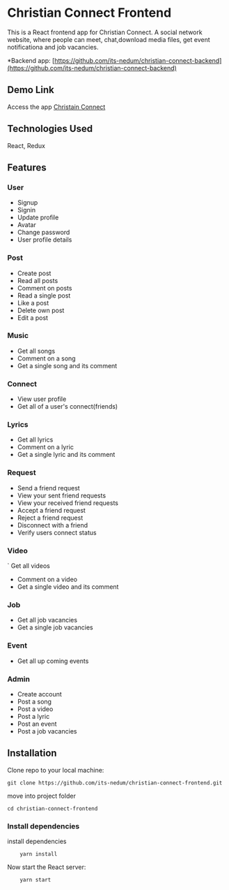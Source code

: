 # Christian Connect Frontend
This is a React frontend app for Christian Connect. A social network website, where people can meet, chat,download media files, get event notificationa and job vacancies.

*Backend app: [https://github.com/its-nedum/christian-connect-backend](https://github.com/its-nedum/christian-connect-backend)

## Demo Link
Access the app [Christain Connect](https://christian-connect.herokuapp.com)

## Technologies Used
React, Redux
## Features

### User
- Signup
- Signin
- Update profile
- Avatar
- Change password
- User profile details
### Post
- Create post
- Read all posts
- Comment on posts
- Read a single post
- Like a post
- Delete own post
- Edit a post
### Music
- Get all songs
- Comment on a song
- Get a single song and its comment
### Connect
- View user profile
- Get all of a user's connect(friends)
### Lyrics
- Get all lyrics
- Comment on a lyric
- Get a single lyric and its comment
### Request
- Send a friend request
- View your sent friend requests
- View your received friend requests
- Accept a friend request
- Reject a friend request
- Disconnect with a friend
- Verify users connect status
### Video
` Get all videos
- Comment on a video
- Get a single video and its comment
### Job
- Get all job vacancies
- Get a single job vacancies
### Event
- Get all up coming events
### Admin
- Create account
- Post a song
- Post a video
- Post a lyric
- Post an event
- Post a job vacancies

## Installation

Clone repo to your local machine:

```git
git clone https://github.com/its-nedum/christian-connect-frontend.git
```
move into project folder
```
cd christian-connect-frontend
```
### Install dependencies

install dependencies
```
    yarn install 
```

Now start the React server:

```
    yarn start
```